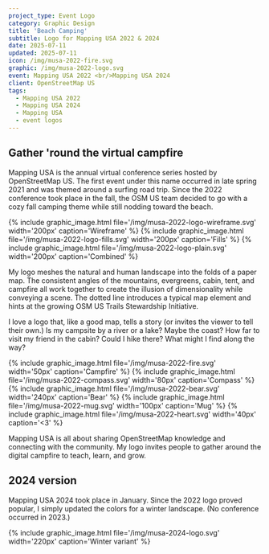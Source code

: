 ```yaml
---
project_type: Event Logo
category: Graphic Design
title: 'Beach Camping'
subtitle: Logo for Mapping USA 2022 & 2024
date: 2025-07-11
updated: 2025-07-11
icon: /img/musa-2022-fire.svg
graphic: /img/musa-2022-logo.svg
event: Mapping USA 2022 <br/>Mapping USA 2024
client: OpenStreetMap US
tags:
  - Mapping USA 2022
  - Mapping USA 2024
  - Mapping USA
  - event logos
---
```

## Gather 'round the virtual campfire

Mapping USA is the annual virtual conference series hosted by OpenStreetMap US. The first event under this name occurred in late spring 2021 and was themed around a surfing road trip. Since the 2022 conference took place in the fall, the OSM US team decided to go with a cozy fall camping theme while still nodding toward the beach.

<div class="graphic-group graphic-background">
{% include graphic_image.html file='/img/musa-2022-logo-wireframe.svg' width='200px' caption='Wireframe' %}
{% include graphic_image.html file='/img/musa-2022-logo-fills.svg' width='200px' caption='Fills' %}
{% include graphic_image.html file='/img/musa-2022-logo-plain.svg' width='200px' caption='Combined' %}
</div>

My logo meshes the natural and human landscape into the folds of a paper map. The consistent angles of the mountains, evergreens, cabin, tent, and campfire all work together to create the illusion of dimensionality while conveying a scene. The dotted line introduces a typical map element and hints at the growing OSM US Trails Stewardship Initiative.

I love a logo that, like a good map, tells a story (or invites the viewer to tell their own.) Is my campsite by a river or a lake? Maybe the coast? How far to visit my friend in the cabin? Could I hike there? What might I find along the way?

<div class="graphic-group graphic-background">
{% include graphic_image.html file='/img/musa-2022-fire.svg' width='50px' caption='Campfire' %}
{% include graphic_image.html file='/img/musa-2022-compass.svg' width='80px' caption='Compass' %}
{% include graphic_image.html file='/img/musa-2022-bear.svg' width='240px' caption='Bear' %}
{% include graphic_image.html file='/img/musa-2022-mug.svg' width='100px' caption='Mug' %}
{% include graphic_image.html file='/img/musa-2022-heart.svg' width='40px' caption='<3' %}
</div>

Mapping USA is all about sharing OpenStreetMap knowledge and connecting with the community. My logo invites people to gather around the digital campfire to teach, learn, and grow.

## 2024 version

Mapping USA 2024 took place in January. Since the 2022 logo proved popular, I simply updated the colors for a winter landscape. (No conference occurred in 2023.)

{% include graphic_image.html file='/img/musa-2024-logo.svg' width='220px' caption='Winter variant' %}